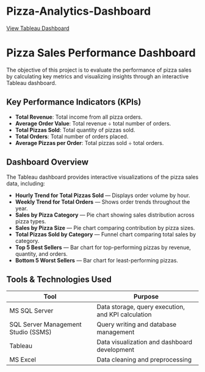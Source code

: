# Pizza-Analytics-Dashboard

[View Tableau Dashboard](https://public.tableau.com/views/Book1_17610947334980/Home?:language=en-GB&:sid=&:redirect=auth&:display_count=n&:origin=viz_share_link)

# Pizza Sales Performance Dashboard

The objective of this project is to evaluate the performance of pizza sales by calculating key metrics and visualizing insights through an interactive Tableau dashboard.

##  Key Performance Indicators (KPIs)
- **Total Revenue**: Total income from all pizza orders.  
- **Average Order Value**: Total revenue ÷ total number of orders.  
- **Total Pizzas Sold**: Total quantity of pizzas sold.  
- **Total Orders**: Total number of orders placed.  
- **Average Pizzas per Order**: Total pizzas sold ÷ total orders.  

##  Dashboard Overview
The Tableau dashboard provides interactive visualizations of the pizza sales data, including:

- **Hourly Trend for Total Pizzas Sold** — Displays order volume by hour.  
- **Weekly Trend for Total Orders** — Shows order trends throughout the year.  
- **Sales by Pizza Category** — Pie chart showing sales distribution across pizza types.  
- **Sales by Pizza Size** — Pie chart comparing contribution by pizza sizes.  
- **Total Pizzas Sold by Category** — Funnel chart comparing total sales by category.  
- **Top 5 Best Sellers** — Bar chart for top-performing pizzas by revenue, quantity, and orders.  
- **Bottom 5 Worst Sellers** — Bar chart for least-performing pizzas.  

##  Tools & Technologies Used

| Tool | Purpose |
|------|---------|
| MS SQL Server | Data storage, query execution, and KPI calculation |
| SQL Server Management Studio (SSMS) | Query writing and database management |
| Tableau | Data visualization and dashboard development |
| MS Excel | Data cleaning and preprocessing |

